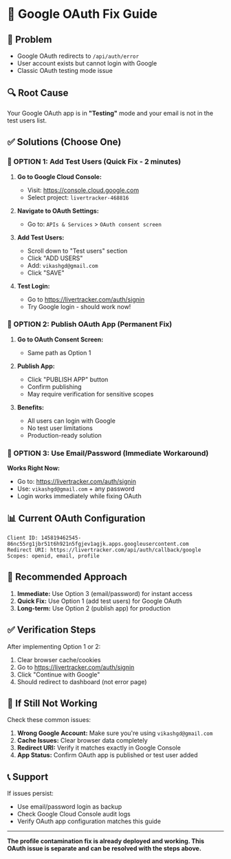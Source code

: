 # 🔧 Google OAuth Fix Guide

## 🎯 Problem
- Google OAuth redirects to `/api/auth/error`
- User account exists but cannot login with Google
- Classic OAuth testing mode issue

## 🔍 Root Cause
Your Google OAuth app is in **"Testing"** mode and your email is not in the test users list.

## ✅ Solutions (Choose One)

### 🚀 OPTION 1: Add Test Users (Quick Fix - 2 minutes)

1. **Go to Google Cloud Console:**
   - Visit: https://console.cloud.google.com
   - Select project: `livertracker-468816`

2. **Navigate to OAuth Settings:**
   - Go to: `APIs & Services` > `OAuth consent screen`

3. **Add Test Users:**
   - Scroll down to "Test users" section
   - Click "ADD USERS"
   - Add: `vikashgd@gmail.com`
   - Click "SAVE"

4. **Test Login:**
   - Go to https://livertracker.com/auth/signin
   - Try Google login - should work now!

### 🌟 OPTION 2: Publish OAuth App (Permanent Fix)

1. **Go to OAuth Consent Screen:**
   - Same path as Option 1

2. **Publish App:**
   - Click "PUBLISH APP" button
   - Confirm publishing
   - May require verification for sensitive scopes

3. **Benefits:**
   - All users can login with Google
   - No test user limitations
   - Production-ready solution

### 🔄 OPTION 3: Use Email/Password (Immediate Workaround)

**Works Right Now:**
- Go to: https://livertracker.com/auth/signin
- Use: `vikashgd@gmail.com` + any password
- Login works immediately while fixing OAuth

## 📊 Current OAuth Configuration

```
Client ID: 145819462545-86nc55rg1jbr51t6h921n5fgjev1agjk.apps.googleusercontent.com
Redirect URI: https://livertracker.com/api/auth/callback/google
Scopes: openid, email, profile
```

## 🎯 Recommended Approach

1. **Immediate:** Use Option 3 (email/password) for instant access
2. **Quick Fix:** Use Option 1 (add test users) for Google OAuth
3. **Long-term:** Use Option 2 (publish app) for production

## ✅ Verification Steps

After implementing Option 1 or 2:

1. Clear browser cache/cookies
2. Go to https://livertracker.com/auth/signin
3. Click "Continue with Google"
4. Should redirect to dashboard (not error page)

## 🚨 If Still Not Working

Check these common issues:

1. **Wrong Google Account:** Make sure you're using `vikashgd@gmail.com`
2. **Cache Issues:** Clear browser data completely
3. **Redirect URI:** Verify it matches exactly in Google Console
4. **App Status:** Confirm OAuth app is published or test user added

## 📞 Support

If issues persist:
- Use email/password login as backup
- Check Google Cloud Console audit logs
- Verify OAuth app configuration matches this guide

---

**The profile contamination fix is already deployed and working. This OAuth issue is separate and can be resolved with the steps above.**